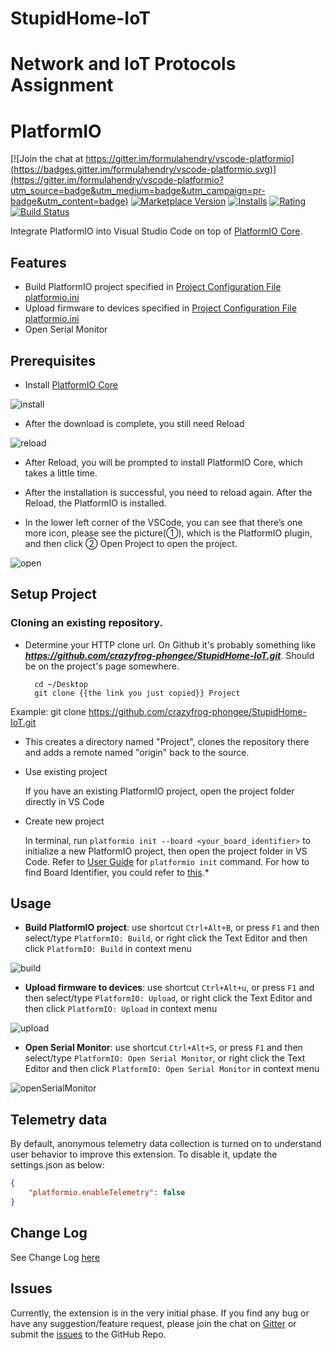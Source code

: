 # StupidHome-IoT
# Network and IoT Protocols Assignment

# PlatformIO

[![Join the chat at https://gitter.im/formulahendry/vscode-platformio](https://badges.gitter.im/formulahendry/vscode-platformio.svg)](https://gitter.im/formulahendry/vscode-platformio?utm_source=badge&utm_medium=badge&utm_campaign=pr-badge&utm_content=badge) [![Marketplace Version](https://vsmarketplacebadge.apphb.com/version-short/formulahendry.platformio.svg)](https://marketplace.visualstudio.com/items?itemName=formulahendry.platformio) [![Installs](https://vsmarketplacebadge.apphb.com/installs-short/formulahendry.platformio.svg)](https://marketplace.visualstudio.com/items?itemName=formulahendry.platformio) [![Rating](https://vsmarketplacebadge.apphb.com/rating-short/formulahendry.platformio.svg)](https://marketplace.visualstudio.com/items?itemName=formulahendry.platformio) [![Build Status](https://travis-ci.org/formulahendry/vscode-platformio.svg?branch=master)](https://travis-ci.org/formulahendry/vscode-platformio)

Integrate PlatformIO into Visual Studio Code on top of [PlatformIO Core](http://docs.platformio.org/en/stable/core.html).

## Features

* Build PlatformIO project specified in [Project Configuration File platformio.ini](http://docs.platformio.org/en/stable/projectconf.html#projectconf)
* Upload firmware to devices specified in [Project Configuration File platformio.ini](http://docs.platformio.org/en/stable/projectconf.html#projectconf)
* Open Serial Monitor

## Prerequisites

* Install [PlatformIO Core](http://docs.platformio.org/en/stable/installation.html)

![install](references\image\readme-install.png)

* After the download is complete, you still need Reload

![reload](references\image\readme-reload.png)

* After Reload, you will be prompted to install PlatformIO Core, which takes a little time.

* After the installation is successful, you need to reload again. After the Reload, the PlatformIO is installed.

* In the lower left corner of the VSCode, you can see that there’s one more icon, please see the picture(①), which is the PlatformIO plugin, and then click ② Open Project to open the project.

![open](references\image\readme-open-prj.png)

## Setup Project

### Cloning an existing repository.

* Determine your HTTP clone url. On Github it's probably something like ***https://github.com/crazyfrog-phongee/StupidHome-IoT.git***. Should be on the project's page somewhere.

		cd ~/Desktop
		git clone {{the link you just copied}} Project
Example: 
        git clone https://github.com/crazyfrog-phongee/StupidHome-IoT.git

* This creates a directory named "Project", clones the repository there and adds a remote named "origin" back to the source.

* Use existing project

  If you have an existing PlatformIO project, open the project folder directly in VS Code

* Create new project

  In terminal, run `platformio init --board <your_board_identifier>` to initialize a new PlatformIO project, then open the project folder in VS Code. Refer to [User Guide](http://docs.platformio.org/en/stable/userguide/cmd_init.html) for `platformio init` command. For how to find Board Identifier, you could refer to [this](http://docs.platformio.org/en/stable/quickstart.html#board-identifier).*

## Usage

* **Build PlatformIO project**: use shortcut `Ctrl+Alt+B`, or press `F1` and then select/type `PlatformIO: Build`, or right click the Text Editor and then click `PlatformIO: Build` in context menu

![build](references\image\readme-build.png)

* **Upload firmware to devices**: use shortcut `Ctrl+Alt+u`, or press `F1` and then select/type `PlatformIO: Upload`, or right click the Text Editor and then click `PlatformIO: Upload` in context menu

![upload](references\image\readme-upload.png)

* **Open Serial Monitor**: use shortcut `Ctrl+Alt+S`, or press `F1` and then select/type `PlatformIO: Open Serial Monitor`, or right click the Text Editor and then click `PlatformIO: Open Serial Monitor` in context menu

![openSerialMonitor](references\image\readme-serial.png)

## Telemetry data

By default, anonymous telemetry data collection is turned on to understand user behavior to improve this extension. To disable it, update the settings.json as below:
```json
{
    "platformio.enableTelemetry": false
}
```

## Change Log

See Change Log [here](CHANGELOG.md)

## Issues

Currently, the extension is in the very initial phase. If you find any bug or have any suggestion/feature request, please join the chat on [Gitter](https://gitter.im/formulahendry/vscode-platformio) or submit the [issues](https://github.com/formulahendry/vscode-platformio/issues) to the GitHub Repo.
